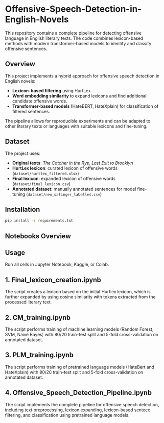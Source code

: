 # Offensive-Speech-Detection-in-English-Novels

This repository contains a complete pipeline for detecting offensive language in English literary texts. The code combines lexicon-based methods with modern transformer-based models to identify and classify offensive sentences.

## Overview

This project implements a hybrid approach for offensive speech detection in English novels:

- **Lexicon-based filtering** using HurtLex.  
- **Word embedding similarity** to expand lexicons and find additional candidate offensive words.  
- **Transformer-based models** (HateBERT, HateXplain) for classification of filtered sentences. 

The pipeline allows for reproducible experiments and can be adapted to other literary texts or languages with suitable lexicons and fine-tuning.

## Dataset

The project uses:

- **Original texts**: *The Catcher in the Rye*, *Last Exit to Brooklyn*
- **HurtLex lexicon**: curated lexicon of offensive words (`dataset/hurtlex_filtered.xlsx`)
- **Final lexicon**: expanded lexicon of offensive words (`dataset/final_lexicon.csv`)
- **Annotated dataset**: manually annotated sentences for model fine-tuning (`dataset/new_salinger_labelled.csv`)

## Installation

```bash
pip install -r requirements.txt
```

## Notebooks Overview

## Usage

Run all cells in Jupyter Notebook, Kaggle, or Colab.

## 1. Final_lexicon_creation.ipynb
   
   The script creates a lexicon based on the initial Hurtlex lexicon, which is further expanded by using cosine similarity with tokens extracted from the processed literary text.

## 2. CM_training.ipynb

  The script performs training of machine learning models (Random Forest, SVM, Naive Bayes) with 80/20 train-test split and 5-fold cross-validation on annotated dataset.

 ## 3. PLM_training.ipynb

  The script performs training of pretrained language models (HateBert and HateXplain) with 80/20 train-test split and 5-fold cross-validation on annotated dataset.

## 4. Offensive_Speech_Detection_Pipeline.ipynb
  The script implements the complete pipeline for offensive speech detection, including text preprocessing, lexicon expanding, lexicon-based sentece filtering, and classification using pretrained language models.
  
